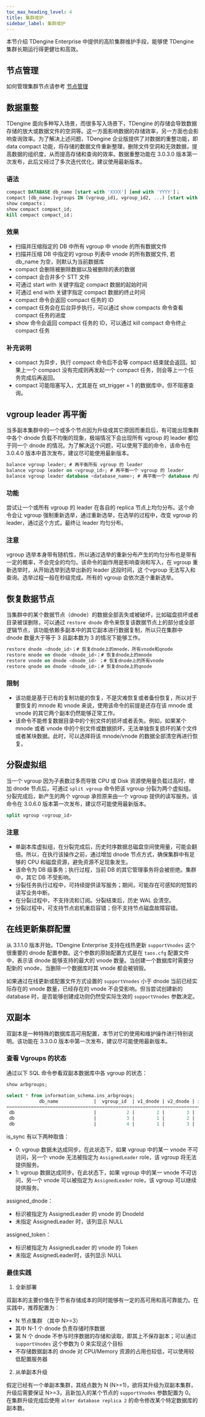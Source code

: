 ```yaml
---
toc_max_heading_level: 4
title: 集群维护
sidebar_label: 集群维护
---
```


本节介绍 TDengine Enterprise 中提供的高阶集群维护手段，能够使 TDengine 集群长期运行得更健壮和高效。

## 节点管理

如何管理集群节点请参考 [节点管理](../../reference/taos-sql/node)

## 数据重整

TDengine 面向多种写入场景，而很多写入场景下，TDengine 的存储会导致数据存储的放大或数据文件的空洞等。这一方面影响数据的存储效率，另一方面也会影响查询效率。为了解决上述问题，TDengine 企业版提供了对数据的重整功能，即 data compact 功能，将存储的数据文件重新整理，删除文件空洞和无效数据，提高数据的组织度，从而提高存储和查询的效率。数据重整功能在 3.0.3.0 版本第一次发布，此后又经过了多次迭代优化，建议使用最新版本。

### 语法

```SQL
compact DATABASE db_name [start with 'XXXX'] [end with 'YYYY']； 
compact [db_name.]vgroups IN (vgroup_id1, vgroup_id2, ...) [start with 'XXXX'] [end with 'YYYY']；
show compacts；
show compact compact_id;
kill compact compact_id；
```

### 效果

-   扫描并压缩指定的 DB 中所有 vgroup 中 vnode 的所有数据文件
-   扫描并压缩 DB 中指定的 vgroup 列表中 vnode 的所有数据文件, 若 db_name 为空，则默认为当前数据库
-   compact 会删除被删除数据以及被删除的表的数据
-   compact 会合并多个 STT 文件
-   可通过 start with 关键字指定 compact 数据的起始时间
-   可通过 end with 关键字指定 compact 数据的终止时间
-   compact 命令会返回 compact 任务的 ID
-   compact 任务会在后台异步执行，可以通过 show compacts 命令查看 compact 任务的进度
-   show 命令会返回 compact 任务的 ID，可以通过 kill compact 命令终止 compact 任务


### 补充说明

-   compact 为异步，执行 compact 命令后不会等 compact 结束就会返回。如果上一个 compact 没有完成则再发起一个 compact 任务，则会等上一个任务完成后再返回。
-   compact 可能阻塞写入，尤其是在 stt_trigger = 1 的数据库中，但不阻塞查询。

## vgroup leader 再平衡

当多副本集群中的一个或多个节点因为升级或其它原因而重启后，有可能出现集群中各个 dnode 负载不均衡的现象，极端情况下会出现所有 vgroup 的 leader 都位于同一个 dnode 的情况。为了解决这个问题，可以使用下面的命令，该命令在 3.0.4.0 版本中首次发布，建议尽可能使用最新版本。

```SQL
balance vgroup leader; # 再平衡所有 vgroup 的 leader
balance vgroup leader on <vgroup_id>; # 再平衡一个 vgroup 的 leader
balance vgroup leader database <database_name>; # 再平衡一个 database 内所有 vgroup 的 leader
```

### 功能

尝试让一个或所有 vgroup 的 leader 在各自的 replica 节点上均匀分布。这个命令会让 vgroup 强制重新选举，通过重新选举，在选举的过程中，改变 vgroup 的 leader，通过这个方式，最终让 leader 均匀分布。

### 注意

vgroup 选举本身带有随机性，所以通过选举的重新分布产生的均匀分布也是带有一定的概率，不会完全的均匀。该命令的副作用是影响查询和写入，在 vgroup 重新选举时，从开始选举到选举出新的 leader 这段时间，这 个vgroup 无法写入和查询。选举过程一般在秒级完成。所有的 vgroup 会依次逐个重新选举。

## 恢复数据节点

当集群中的某个数据节点（dnode）的数据全部丢失或被破坏，比如磁盘损坏或者目录被误删除，可以通过 `restore dnode` 命令来恢复该数据节点上的部分或全部逻辑节点，该功能依赖多副本中的其它副本进行数据复制，所以只在集群中 dnode 数量大于等于 3 且副本数为 3 的情况下能够工作。

```sql
restore dnode <dnode_id>；# 恢复dnode上的mnode，所有vnode和qnode
restore mnode on dnode <dnode_id>；# 恢复dnode上的mnode
restore vnode on dnode <dnode_id> ；# 恢复dnode上的所有vnode
restore qnode on dnode <dnode_id>；# 恢复dnode上的qnode
```

### 限制

- 该功能是基于已有的复制功能的恢复，不是灾难恢复或者备份恢复，所以对于要恢复的 mnode 和 vnode 来说，使用该命令的前提是还存在该 mnode 或 vnode 的其它两个副本仍然能够正常工作。
- 该命令不能修复数据目录中的个别文件的损坏或者丢失。例如，如果某个 mnode 或者 vnode 中的个别文件或数据损坏，无法单独恢复损坏的某个文件或者某块数据。此时，可以选择将该 mnode/vnode 的数据全部清空再进行恢复。

## 分裂虚拟组

当一个 vgroup 因为子表数过多而导致 CPU 或 Disk 资源使用量负载过高时，增加 dnode 节点后，可通过 `split vgroup` 命令把该 vgroup 分裂为两个虚拟组。分裂完成后，新产生的两个 vgroup 承担原来由一个 vgroup 提供的读写服务。该命令在 3.0.6.0 版本第一次发布，建议尽可能使用最新版本。

```sql
split vgroup <vgroup_id>
```

### 注意

- 单副本库虚拟组，在分裂完成后，历史时序数据总磁盘空间使用量，可能会翻倍。所以，在执行该操作之前，通过增加 dnode 节点方式，确保集群中有足够的 CPU 和磁盘资源，避免资源不足现象发生。
- 该命令为 DB 级事务；执行过程，当前 DB 的其它管理事务将会被拒绝。集群中，其它 DB 不受影响。
- 分裂任务执行过程中，可持续提供读写服务；期间，可能存在可感知的短暂的读写业务中断。
- 在分裂过程中，不支持流和订阅。分裂结束后，历史 WAL 会清空。
- 分裂过程中，可支持节点宕机重启容错；但不支持节点磁盘故障容错。

## 在线更新集群配置

从 3.1.1.0 版本开始，TDengine Enterprise 支持在线热更新 `supportVnodes` 这个很重要的 dnode 配置参数。这个参数的原始配置方式是在 `taos.cfg` 配置文件中，表示该 dnode 能够支持的最大的 vnode 数量。当创建一个数据库时需要分配新的 vnode，当删除一个数据库时其 vnode 都会被销毁。

如果通过在线更新或配置文件方式设置的 `supportVnodes` 小于 dnode 当前已经实际存在的 vnode 数量，已经存在的 vnode 不会受影响。但当尝试创建新的 database 时，是否能够创建成功则仍然受实际生效的 `supportVnodes` 参数决定。

## 双副本

双副本是一种特殊的数据库高可用配置，本节对它的使用和维护操作进行特别说明。该功能在 3.3.0.0 版本中第一次发布，建议尽可能使用最新版本。

### 查看 Vgroups 的状态

通过以下 SQL 命令参看双副本数据库中各 vgroup 的状态：

```sql
show arbgroups;

select * from information_schema.ins_arbgroups;
            db_name             |  vgroup_id  | v1_dnode | v2_dnode | is_sync | assigned_dnode |         assigned_token         |
=================================================================================================================================
 db                             |           2 |        2 |        3 |       0 | NULL           | NULL                           |
 db                             |           3 |        1 |        2 |       0 |              1 | d1#g3#1714119404630#663        |
 db                             |           4 |        1 |        3 |       1 | NULL           | NULL                           |

```
is_sync 有以下两种取值：
- 0: vgroup 数据未达成同步。在此状态下，如果 vgroup 中的某一 vnode 不可访问，另一个 vnode 无法被指定为 `AssignedLeader` role，该 vgroup 将无法提供服务。
- 1: vgroup 数据达成同步。在此状态下，如果 vgroup 中的某一 vnode 不可访问，另一个 vnode 可以被指定为 `AssignedLeader` role，该 vgroup 可以继续提供服务。

assigned_dnode：
- 标识被指定为 AssignedLeader 的 vnode 的 DnodeId
- 未指定 AssignedLeader 时，该列显示 NULL

assigned_token：
- 标识被指定为 AssignedLeader 的 vnode 的 Token
- 未指定 AssignedLeader时，该列显示 NULL

### 最佳实践

1. 全新部署

双副本的主要价值在于节省存储成本的同时能够有一定的高可用和高可靠能力。在实践中，推荐配置为：
- N 节点集群 （其中 N>=3）
- 其中 N-1 个 dnode 负责存储时序数据
- 第 N 个 dnode 不参与时序数据的存储和读取，即其上不保存副本；可以通过 `supportVnodes` 这个参数为 0 来实现这个目标
- 不存储数据副本的 dnode 对 CPU/Memory 资源的占用也较低，可以使用较低配置服务器

2. 从单副本升级

假定已经有一个单副本集群，其结点数为 N (N>=1)，欲将其升级为双副本集群，升级后需要保证 N>=3，且新加入的某个节点的 `supportVnodes` 参数配置为 0。在集群升级完成后使用  `alter database replica 2` 的命令修改某个特定数据库的副本数。
